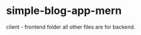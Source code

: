 # simple-blog-app-mern

client - frontend folder
all other files are for backend.

<!-- 
0. landing page
0. write with pencile Position fixed
0. blog detail page
0. read more...

write your frist blog - write in navigation menu  [redirecting to login as needs to login to write a blog]

1. pagination - what if no of blogs increases 
-->
